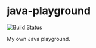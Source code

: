 # java-playground

[![Build Status](https://travis-ci.org/kraluk/java-playground.svg?branch=master)](https://travis-ci.org/kraluk/java-playground)

My own Java playground.
